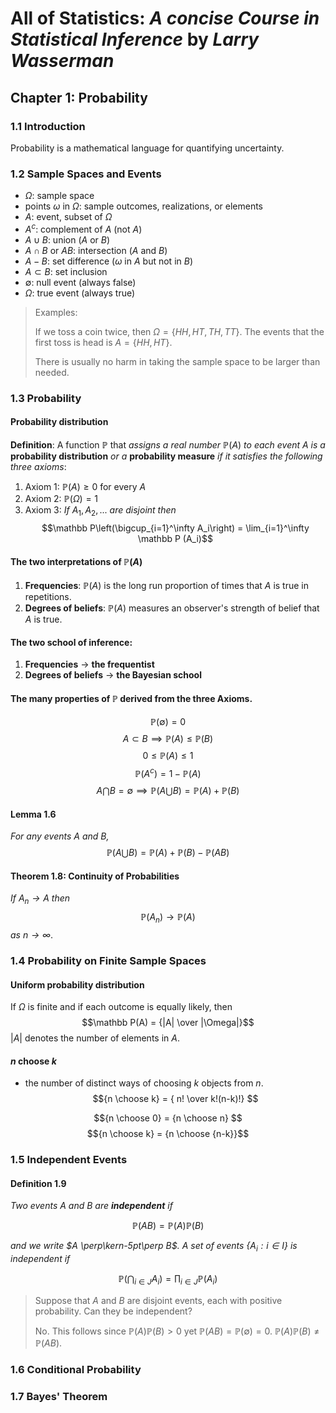 # All of Statistics: *A concise Course in Statistical Inference* by *Larry Wasserman*

## Chapter 1: Probability

### 1.1 Introduction
Probability is a mathematical language for quantifying uncertainty.

### 1.2 Sample Spaces and Events

- $\Omega$: sample space
- points $\omega$ in $\Omega$: sample outcomes, realizations, or elements
- $A$: event, subset of $\Omega$
- $A^c$: complement of $A$ (not $A$)
- $A \cup B$: union ($A$ or $B$)
- $A \cap B$ or $AB$: intersection ($A$ and $B$)
- $A - B$: set difference ($\omega$ in $A$ but not in $B$)
- $A \subset B$: set inclusion
- $\emptyset$: null event (always false)
- $\Omega$: true event (always true)

> Examples: 
>
> If we toss a coin twice, then $\Omega = \{HH, HT, TH, TT\}$. The events that the first toss is head is $A = \{HH, HT\}$.
>
> There is usually no harm in taking the sample space to be larger than needed. 

### 1.3 Probability

#### Probability distribution

**Definition**: A function $\mathbb P$ that *assigns a real number* $\mathbb P (A)$ *to each event A is a* **probability distribution** *or a* **probability measure** *if it satisfies the following three axioms*:
1. Axiom 1: $\mathbb P (A) \ge 0$ for every $A$
2. Axiom 2: $\mathbb P (\Omega) = 1$
3. Axiom 3: *If* $A_1, A_2, ...$ *are disjoint then*
$$\mathbb P\left(\bigcup_{i=1}^\infty A_i\right) = \lim_{i=1}^\infty \mathbb P (A_i)$$

#### The two interpretations of $\mathbb P(A)$
1. **Frequencies**: $\mathbb P(A)$ is the long run proportion of times that $A$ is true in repetitions.
2. **Degrees of beliefs**: $\mathbb P(A)$ measures an observer's strength of belief that $A$ is true.

#### The two school of inference:
1. **Frequencies** -> **the frequentist**
2. **Degrees of beliefs** -> **the Bayesian school**

#### The many properties of $\mathbb P$ derived from the three Axioms.

$$\mathbb P(\emptyset) = 0$$
$$A \subset B \implies \mathbb P(A) \le \mathbb P(B)$$
$$0 \le \mathbb P(A) \le 1$$
$$\mathbb P(A^c) = 1 - \mathbb P(A)$$
$$A \bigcap B = \emptyset \implies \mathbb P(A \bigcup B) = \mathbb P(A) + \mathbb P(B)$$

#### Lemma 1.6

*For any events $A$ and $B$,*
$$ \mathbb P(A \bigcup B) = \mathbb P(A) + \mathbb P(B) - \mathbb P(AB)$$

#### Theorem 1.8: Continuity of Probabilities

*If $A_n \to A$ then*
$$ \mathbb P(A_n) \to \mathbb P(A)$$
*as $n \to \infty$*.

### 1.4 Probability on Finite Sample Spaces

#### Uniform probability distribution
If $\Omega$ is finite and if each outcome is equally likely, then
$$\mathbb P(A) = {|A| \over |\Omega|}$$
$|A|$ denotes the number  of elements in $A$.

#### $n$ choose $k$
- the number of distinct ways of choosing $k$ objects from $n$.
$${n \choose k} = { n! \over k!(n-k)!} $$

$${n \choose 0} = {n \choose n} $$
$${n \choose k} = {n \choose {n-k}}$$

### 1.5 Independent Events

#### Definition 1.9

*Two events $A$ and $B$ are **independent** if* 

$$\mathbb P(AB) = \mathbb P(A)\mathbb P(B)$$

*and we write $A \perp\kern-5pt\perp B$. A set of events $\{A_i: i \in I\}$ is independent if*

$$\mathbb P \left( \bigcap_{i \in J} A_i \right) = \prod_{i \in J} \mathbb P(A_i)$$

> Suppose that $A$ and $B$ are disjoint events, each with positive probability. Can they be independent? 
> 
> No. This follows since $\mathbb P(A) \mathbb P(B) > 0$ yet $\mathbb P(AB) = \mathbb P(\emptyset) = 0$. $\mathbb P(A) \mathbb P(B) \ne \mathbb P(AB)$.

### 1.6 Conditional Probability


### 1.7 Bayes' Theorem



